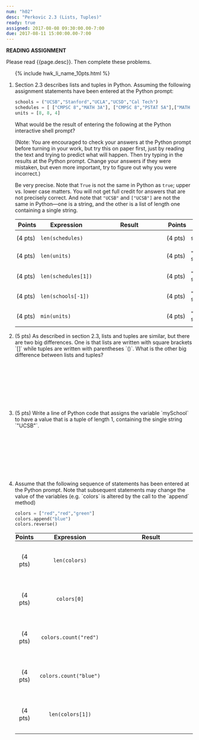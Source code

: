 ```yaml
---
num: "h02"
desc: "Perkovic 2.3 (Lists, Tuples)"
ready: true
assigned: 2017-08-08 09:30:00.00-7:00
due: 2017-08-11 15:00:00.00-7:00
---
```


<b>READING ASSIGNMENT</b>

Please read {{page.desc}}.  Then complete these problems.

<ol>

{% include hwk_li_name_10pts.html %}

<li markdown="1">

Section 2.3 describes lists and tuples in Python.  Assuming the following assignment statements have been entered at the Python prompt:

```python
schools = ("UCSB","Stanford","UCLA","UCSD","Cal Tech")
schedules = [ ["CMPSC 8","MATH 3A"], ["CMPSC 8","PSTAT 5A"],["MATH 3B"] ]
units = [8, 8, 4]
```

What would be the result of entering the following at
the Python interactive shell prompt?

(Note: You are encouraged to check your answers at the Python prompt
before turning in your work, but try this on paper first, just by
reading the text and trying to predict what will happen.  Then try
typing in the results at the Python prompt.  Change your answers if
they were mistaken, but even more important, try to figure out why you
were incorrect.)

Be very precise.  Note that `True` is not the same in Python as `true`; upper
vs. lower case matters.  You will not get full credit for answers that are not
precisely correct.  And note that `"UCSB"` and `["UCSB"]` are not the same in Python&mdash;one is a string, and the other is a list of length one containing a single string.

<style>
div.bigger table * td { padding: 0.7em 3pt 0.7em 3pt; }
span.wide { padding: 0pt 4em 0pt 4em; }
</style>

<div class="bigger" markdown="1">

| Points  | Expression  | <span class="wide">Result</span> | Points  | Expression  | <span class="wide">Result</span> |
|---------|-------------|--------|---------|-------------|--------|
| (4 pts) | `len(schedules)` |        | (4 pts) | `sum(units)`     |        |
| (4 pts) | `len(units)`    |        | (4 pts) | `"CMPSC 8" in schedules[0]`|        |
| (4 pts) | `len(schedules[1])`    |        | (4 pts) | `"UCSD" in schools` |        |
| (4 pts) | `len(schools[-1])`    |        | (4 pts) | `"U" in schools[1]`  |        |
| (4 pts) | `min(units)`    |        | (4 pts) | `"MATH 3A" in schedules`    |        |

</div>
<div class="pagebreak"></div>
</li>


<li style="margin-bottom:10em;" markdown="1">
(5 pts) As described in section 2.3, lists and tuples are similar, but there are two big differences.  One is that lists are written with square brackets `[]` while tuples are written with parentheses `()`.  What is the other big difference between lists and tuples?


</li>

<li style="margin-bottom:10em;" markdown="1">
(5 pts) Write a line of Python code that assigns the variable `mySchool` to have a value that is a tuple of length 1, containing the single string `"UCSB"`.


</li>



<li markdown="1"> Assume that the following sequence of statements has been
entered at the Python prompt.  Note that subsequent statements may
change the value of the variables (e.g. `colors` is altered by the
call to the `append` method)

```python
colors = ["red","red","green"]
colors.append("blue")
colors.reverse()
```

<style>
div.evenbigger table * td { padding: 2em 1pt 2em 1pt; text-align: center; }
div.evenbigger table * th { padding: 0em 1pt 0em 1pt; margin: 0 0 0 0;
  text-align:center;}
div.evenbigger table * td code { padding: 0pt 1em 0pt 1em; }
span.wider { padding: 0pt 6em 0pt 6em; }
</style>


<div class="evenbigger" markdown="1">

| Points  | Expression  | <span class="wider">Result</span> | Points  | Expression  | <span class="wider">Result</span> |
|---------|-------------|--------|---------|-------------|--------|
| (4 pts) | `len(colors)` |        | (4 pts) | `colors[-1][-1]`     |        |
| (4 pts) | `colors[0]`    |        | (4 pts) | `colors[2][0]` |        |
| (4 pts) | `colors.count("red")`    |        | (4 pts) | `"blue" not in colors`  |        |
| (4 pts) | `colors.count("blue")`    |        | (4 pts) | `colors.count(colors[-1])` |        |
| (4 pts) | `len(colors[1])`    |        | (4 pts) | `"e" in colors[0]`    |        |

</div>


</li>

</ol>

